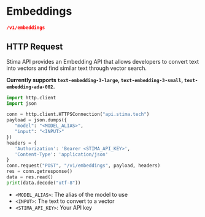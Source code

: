 # Embeddings

```json
/v1/embeddings
```

## HTTP Request

Stima API provides an Embedding API that allows developers to convert text into vectors and find similar text through vector search.

**Currently supports `text-embedding-3-large`, `text-embedding-3-small`, `text-embedding-ada-002`.**

```python
import http.client
import json

conn = http.client.HTTPSConnection("api.stima.tech")
payload = json.dumps({
   "model": "<MODEL_ALIAS>",
   "input": "<INPUT>"
})
headers = {
   'Authorization': 'Bearer <STIMA_API_KEY>',
   'Content-Type': 'application/json'
}
conn.request("POST", "/v1/embeddings", payload, headers)
res = conn.getresponse()
data = res.read()
print(data.decode("utf-8"))
```

- `<MODEL_ALIAS>`: The alias of the model to use
- `<INPUT>`: The text to convert to a vector
- `<STIMA_API_KEY>`: Your API key
